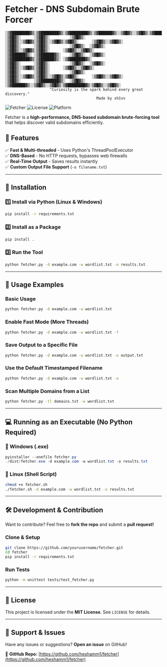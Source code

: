 # Fetcher - DNS Subdomain Brute Forcer

```
░▒▓████████▓▒░▒▓████████▓▒░▒▓████████▓▒░▒▓██████▓▒░░▒▓█▓▒░░▒▓█▓▒░▒▓████████▓▒░▒▓███████▓▒░  
░▒▓█▓▒░      ░▒▓█▓▒░         ░▒▓█▓▒░  ░▒▓█▓▒░░▒▓█▓▒░▒▓█▓▒░░▒▓█▓▒░▒▓█▓▒░      ░▒▓█▓▒░░▒▓█▓▒░ 
░▒▓█▓▒░      ░▒▓█▓▒░         ░▒▓█▓▒░  ░▒▓█▓▒░      ░▒▓█▓▒░░▒▓█▓▒░▒▓█▓▒░      ░▒▓█▓▒░░▒▓█▓▒░ 
░▒▓██████▓▒░ ░▒▓██████▓▒░    ░▒▓█▓▒░  ░▒▓█▓▒░      ░▒▓████████▓▒░▒▓██████▓▒░ ░▒▓███████▓▒░  
░▒▓█▓▒░      ░▒▓█▓▒░         ░▒▓█▓▒░  ░▒▓█▓▒░      ░▒▓█▓▒░░▒▓█▓▒░▒▓█▓▒░      ░▒▓█▓▒░░▒▓█▓▒░ 
░▒▓█▓▒░      ░▒▓█▓▒░         ░▒▓█▓▒░  ░▒▓█▓▒░░▒▓█▓▒░▒▓█▓▒░░▒▓█▓▒░▒▓█▓▒░      ░▒▓█▓▒░░▒▓█▓▒░ 
░▒▓█▓▒░      ░▒▓████████▓▒░  ░▒▓█▓▒░   ░▒▓██████▓▒░░▒▓█▓▒░░▒▓█▓▒░▒▓████████▓▒░▒▓█▓▒░░▒▓█▓▒░ 
                    "Curiosity is the spark behind every great discovery."
                                         Made by sh1vv
```

![Fetcher](https://img.shields.io/badge/Version-1.0-blue.svg) ![License](https://img.shields.io/badge/License-MIT-green.svg) ![Platform](https://img.shields.io/badge/Platform-Linux%20%7C%20Windows-yellow.svg)

Fetcher is a **high-performance, DNS-based subdomain brute-forcing tool** that helps discover valid subdomains efficiently.

## 🚀 Features
✅ **Fast & Multi-threaded** - Uses Python's ThreadPoolExecutor  
✅ **DNS-Based** - No HTTP requests, bypasses web firewalls  
✅ **Real-Time Output** - Saves results instantly  
✅ **Custom Output File Support** (`-o filename.txt`)  

---

## 🔧 Installation

### **1️⃣ Install via Python (Linux & Windows)**
```bash
pip install -r requirements.txt
```

### **2️⃣ Install as a Package**
```bash
pip install .
```

### **3️⃣ Run the Tool**
```bash
python fetcher.py -d example.com -w wordlist.txt -o results.txt
```

---

## 🔹 Usage Examples

### **Basic Usage**
```bash
python fetcher.py -d example.com -w wordlist.txt
```

### **Enable Fast Mode (More Threads)**
```bash
python fetcher.py -d example.com -w wordlist.txt -f
```

### **Save Output to a Specific File**
```bash
python fetcher.py -d example.com -w wordlist.txt -o output.txt
```

### **Use the Default Timestamped Filename**
```bash
python fetcher.py -d example.com -w wordlist.txt -o
```

### **Scan Multiple Domains from a List**
```bash
python fetcher.py -tl domains.txt -w wordlist.txt
```

---

## 💻 Running as an Executable (No Python Required)

### **🔹 Windows (.exe)**
```powershell
pyinstaller --onefile fetcher.py
./dist/fetcher.exe -d example.com -w wordlist.txt -o results.txt
```

### **🔹 Linux (Shell Script)**
```bash
chmod +x fetcher.sh
./fetcher.sh -d example.com -w wordlist.txt -o results.txt
```

---

## 🛠 Development & Contribution
Want to contribute? Feel free to **fork the repo** and submit a **pull request!**

### **Clone & Setup**
```bash
git clone https://github.com/yourusername/fetcher.git
cd fetcher
pip install -r requirements.txt
```

### **Run Tests**
```bash
python -m unittest tests/test_fetcher.py
```

---

## 📜 License
This project is licensed under the **MIT License**. See `LICENSE` for details.

---

## 🌟 Support & Issues
Have any issues or suggestions? **Open an issue** on GitHub!

🔗 **GitHub Repo:** [https://github.com/heshamm1/fetcher](https://github.com/heshamm1/fetcher)

